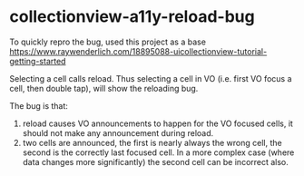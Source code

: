# collectionview-a11y-reload-bug

To quickly repro the bug, used this project as a base https://www.raywenderlich.com/18895088-uicollectionview-tutorial-getting-started

Selecting a cell calls reload. Thus selecting a cell in VO (i.e. first VO focus a cell, then double tap), will show the reloading bug.

The bug is that:
1) reload causes VO announcements to happen for the VO focused cells, it should not make any announcement during reload.
2) two cells are announced, the first is nearly always the wrong cell, the second is the correctly last focused cell. In a more complex case (where data changes more significantly) the second cell can be incorrect also.
